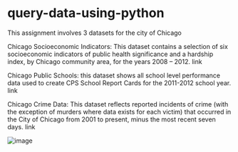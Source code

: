 # query-data-using-python

This assignment involves 3 datasets for the city of Chicago

Chicago Socioeconomic Indicators: This dataset contains a selection of six socioeconomic indicators of public health significance and a hardship index, by Chicago community area, for the years 2008 – 2012. link

Chicago Public Schools: this dataset shows all school level performance data used to create CPS School Report Cards for the 2011-2012 school year. link

Chicago Crime Data: This dataset reflects reported incidents of crime (with the exception of murders where data exists for each victim) that occurred in the City of Chicago from 2001 to present, minus the most recent seven days. link

![image](https://github.com/Ngaix/query-data-using-python/assets/106523633/58490fb6-a678-4dbb-ad30-5508a1968f43)
